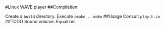 #Linux WAVE player
##Compilation

Create a `build` directory. Execute
`cmake ..`
`make`
##Usage
Consult `play.h.in`
##TODO
Sound volume.
Equalizer.
